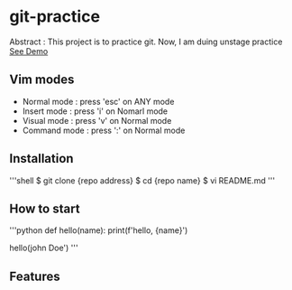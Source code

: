 # git-practice

Abstract : This project is to practice git.
Now, I am duing unstage practice
[See Demo](https://www.google.com/)

## Vim modes
- Normal mode : press 'esc' on ANY mode
- Insert mode : press 'i' on Nomarl mode
- Visual mode : press 'v' on Normal mode
- Command mode : press ':' on Normal mode

## Installation

'''shell
$ git clone {repo address}
$ cd {repo name}
$ vi README.md
'''

## How to start

'''python
def hello(name):
   print(f'hello, {name}')

hello(john Doe')
'''

## Features
